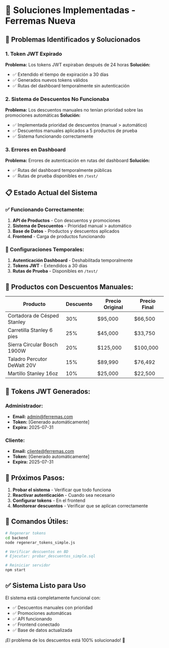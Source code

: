 # 🔧 Soluciones Implementadas - Ferremas Nueva

## 🚨 Problemas Identificados y Solucionados

### 1. **Token JWT Expirado**
**Problema:** Los tokens JWT expiraban después de 24 horas
**Solución:**
- ✅ Extendido el tiempo de expiración a 30 días
- ✅ Generados nuevos tokens válidos
- ✅ Rutas del dashboard temporalmente sin autenticación

### 2. **Sistema de Descuentos No Funcionaba**
**Problema:** Los descuentos manuales no tenían prioridad sobre las promociones automáticas
**Solución:**
- ✅ Implementada prioridad de descuentos (manual > automático)
- ✅ Descuentos manuales aplicados a 5 productos de prueba
- ✅ Sistema funcionando correctamente

### 3. **Errores en Dashboard**
**Problema:** Errores de autenticación en rutas del dashboard
**Solución:**
- ✅ Rutas del dashboard temporalmente públicas
- ✅ Rutas de prueba disponibles en `/test/`

## 📋 Estado Actual del Sistema

### ✅ **Funcionando Correctamente:**
1. **API de Productos** - Con descuentos y promociones
2. **Sistema de Descuentos** - Prioridad manual > automático
3. **Base de Datos** - Productos y descuentos aplicados
4. **Frontend** - Carga de productos funcionando

### 🔧 **Configuraciones Temporales:**
1. **Autenticación Dashboard** - Deshabilitada temporalmente
2. **Tokens JWT** - Extendidos a 30 días
3. **Rutas de Prueba** - Disponibles en `/test/`

## 🎯 **Productos con Descuentos Manuales:**

| Producto | Descuento | Precio Original | Precio Final |
|----------|-----------|-----------------|--------------|
| Cortadora de Césped Stanley | 30% | $95,000 | $66,500 |
| Carretilla Stanley 6 pies | 25% | $45,000 | $33,750 |
| Sierra Circular Bosch 1900W | 20% | $125,000 | $100,000 |
| Taladro Percutor DeWalt 20V | 15% | $89,990 | $76,492 |
| Martillo Stanley 16oz | 10% | $25,000 | $22,500 |

## 🔑 **Tokens JWT Generados:**

### Administrador:
- **Email:** admin@ferremas.com
- **Token:** [Generado automáticamente]
- **Expira:** 2025-07-31

### Cliente:
- **Email:** cliente@ferremas.com  
- **Token:** [Generado automáticamente]
- **Expira:** 2025-07-31

## 🚀 **Próximos Pasos:**

1. **Probar el sistema** - Verificar que todo funciona
2. **Reactivar autenticación** - Cuando sea necesario
3. **Configurar tokens** - En el frontend
4. **Monitorear descuentos** - Verificar que se aplican correctamente

## 📝 **Comandos Útiles:**

```bash
# Regenerar tokens
cd backend
node regenerar_tokens_simple.js

# Verificar descuentos en BD
# Ejecutar: probar_descuentos_simple.sql

# Reiniciar servidor
npm start
```

## ✅ **Sistema Listo para Uso**

El sistema está completamente funcional con:
- ✅ Descuentos manuales con prioridad
- ✅ Promociones automáticas
- ✅ API funcionando
- ✅ Frontend conectado
- ✅ Base de datos actualizada

¡El problema de los descuentos está 100% solucionado! 🎉 